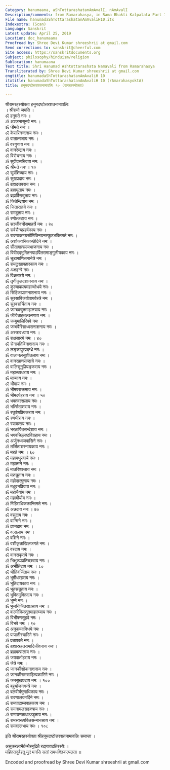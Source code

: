 ```yaml
---
Category: hanumaana, aShTottarashatanAmAvalI, nAmAvalI
Description/comments: from Ramarahasya, in Rama Bhakti Kalpalata Part 1
File name: hanumadaShTottarashatanAmAvaliH10.itx
Indexextra: (Scan)
Language: Sanskrit
Latest update: April 25, 2019
Location: doc_hanumaana
Proofread by: Shree Devi Kumar shreeshrii at gmail.com
Send corrections to: sanskrit@cheerful.com
Site access: https://sanskritdocuments.org
Subject: philosophy/hinduism/religion
Sublocation: hanumaana
Text title: Shri Hanumad Ashtottarashata Namavali from Ramarahasya
Transliterated by: Shree Devi Kumar shreeshrii at gmail.com
engtitle: hanumadaShTottarashatanAmAvaliH 10
itxtitle: hanumadaShTottarashatanAmAvaliH 10 (rAmarahasyoktA)
title: हनुमदष्टोत्तरशतनामावलिः १० (रामरहस्योक्ता)

---
```

  
 श्रीरामरहस्योक्ता हनुमदष्टोत्तरशतनामावलिः   
। श्रीरामो जयति ।  
ॐ हनुमते नमः ।  
ॐ अञ्जनासूनवे नमः ।  
ॐ धीमते नमः ।  
ॐ केसरिनन्दनाय नमः ।  
ॐ वातात्मजाय नमः ।  
ॐ वरगुणाय नमः ।  
ॐ वानरेन्द्राय नमः ।  
ॐ विरोचनाय नमः ।  
ॐ सुग्रीवसचिवाय नमः ।  
ॐ श्रीमते नमः । १०  
ॐ सूर्यशिष्याय नमः ।  
ॐ सुखप्रदाय नमः ।  
ॐ ब्रह्मदत्तवराय नमः ।  
ॐ ब्रह्मभूताय नमः ।  
ॐ ब्रह्मर्षिसन्नुताय नमः ।  
ॐ जितेन्द्रियाय नमः ।  
ॐ जितारातये नमः ।  
ॐ रामदूताय नमः ।  
ॐ रणोत्कटाय नमः ।  
ॐ सञ्जीवनीसमाहर्त्रे नमः । २०  
ॐ सर्वसैन्यप्रहर्षकाय नमः ।  
ॐ रावणाकम्प्यसौमित्रिनयनस्फुटभक्तिमते नमः ।  
ॐ अशोकवनिकाच्छेदिने नमः ।  
ॐ सीतावात्सल्यभाजनाय नमः ।  
ॐ विषीदद्भूमितनयाऽर्पितरामाङ्गुलीयकाय नमः ।  
ॐ चूडामाणिसमानेत्रे नमः ।  
ॐ रामदुःखापहारकाय नमः ।  
ॐ अक्षहन्त्रे नमः ।  
ॐ विक्षतारये नमः ।  
ॐ तृणीकृतदशाननाय नमः ।  
ॐ कुल्याकल्पमहाम्भोधये नमः ।  
ॐ सिंहिकाप्राणनाशनाय नमः ।  
ॐ सुरसाविजयोपायवेत्त्त्रे नमः ।  
ॐ सुरवरार्चिताय नमः ।  
ॐ जाम्बवन्नुतमाहात्म्याय नमः ।  
ॐ जीविताहतलक्ष्मणाय नमः ।  
ॐ जम्बुमालिरिपवे नमः ।  
ॐ जम्भवैरिसाध्वसनाशनाय नमः ।  
ॐ अस्त्रावध्याय नमः ।  
ॐ राक्षसारये नमः । ४०  
ॐ सेनापतिविनाशनाय नमः ।  
ॐ लङ्कापुरप्रदग्ध्रे नमः ।  
ॐ वालानलसुशीतलाय नमः ।  
ॐ वानरप्राणसन्दात्रे नमः ।  
ॐ वालिसूनुप्रियङ्कराय नमः ।  
ॐ महारूपधराय नमः ।  
ॐ मान्याय नमः ।  
ॐ भीमाय नमः ।  
ॐ भीमपराक्रमाय नमः ।  
ॐ भीमदर्पहराय नमः । ५०  
ॐ भक्तवत्सलाय नमः ।  
ॐ भर्त्सिताशराय नमः ।  
ॐ रघुवंशप्रियकराय नमः ।  
ॐ रणधीराय नमः ।  
ॐ रयाकराय नमः ।  
ॐ भरतार्पितसन्देशाय नमः ।  
ॐ भगवच्छ्लिष्टविग्रहाय नमः ।  
ॐ अर्जुनध्वजवासिने नमः ।  
ॐ तर्जिताशरनायकाय नमः ।  
ॐ महते नमः । ६०  
ॐ महामधुरवाचे नमः ।  
ॐ महात्मने नमः ।  
ॐ मातरिश्वजाय नमः ।  
ॐ मरुन्नुताय नमः ।  
ॐ महोदारगुणाय नमः ।  
ॐ मधुवनप्रियाय नमः ।  
ॐ महाधैर्याय नमः ।  
ॐ महावीर्याय नमः ।  
ॐ मिहिराधिककान्तिमते नमः ।  
ॐ अन्नदाय नमः । ७०  
ॐ वसुदाय नमः ।  
ॐ वाग्मिने नमः ।  
ॐ ज्ञानदाय नमः ।  
ॐ वत्सलाय नमः ।  
ॐ वशिने नमः ।  
ॐ वशीकृताखिलजगते नमः ।  
ॐ वरदाय नमः ।  
ॐ वानराकृतये नमः ।  
ॐ भिक्षुरूपप्रतिच्छन्नाय नमः ।  
ॐ अभीतिदाय नमः । ८०  
ॐ भीतिवर्जिताय नमः ।  
ॐ भूमीधरहराय नमः ।  
ॐ भूतिदायकाय नमः ।  
ॐ भूतसन्नुताय नमः ।  
ॐ भुक्तिमुक्तिदाय नमः ।  
ॐ भूम्ने नमः ।  
ॐ भुजनिर्जितराक्षसाय नमः ।  
ॐ वाल्मीकिस्तुतमाहात्म्याय नमः ।  
ॐ विभीषणसुहृदे नमः ।  
ॐ विभवे नमः । ९०  
ॐ अनुकम्पानिधये नमः ।  
ॐ पम्पातीरचारिणे नमः ।  
ॐ प्रतापवते नमः ।  
ॐ ब्रह्मास्रहतरामादिजीवनाय नमः ।  
ॐ ब्रह्मवत्सलाय नमः ।  
ॐ जयवार्ताहराय नमः ।  
ॐ जेत्रे नमः ।  
ॐ जानकीशोकनाशनाय नमः ।  
ॐ जानकीरामसाहित्यकारिणे नमः ।  
ॐ जनसुखप्रदाय नमः । १००  
ॐ बहुयोजनगन्त्रे नमः ।  
ॐ बलवीर्यगुणाधिकाय नमः ।  
ॐ रावणालयमर्दिने नमः ।  
ॐ रामपादाब्जवाहकाय नमः ।  
ॐ रामनामलसद्वक्त्राय नमः ।  
ॐ रामायणकथाऽऽदृताय नमः ।  
ॐ रामस्वरूपविलसन्मानसाय नमः ।  
ॐ रामवल्लभाय नमः । १०८  
  
इति श्रीरामरहस्योक्ता श्रीहनुमदष्टोत्तरशतनामावलिः समाप्ता ।  
  
असुकरलाभैर्ग्रन्थैरमुद्रितै रद्ययावदतिरस्यैः ।  
महिततनुर्वहतु मुदं मनसि सतां रामभक्तिकल्पलता ॥  
  
  
Encoded and proofread by Shree Devi Kumar shreeshrii at gmail.com  
  
  
